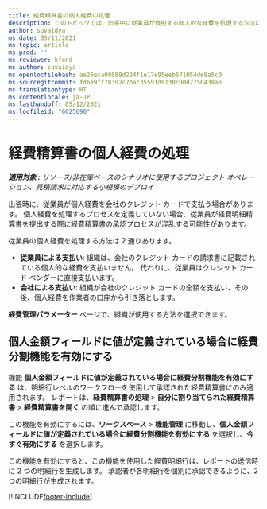 ```yaml
---
title: 経費精算書の個人経費の処理
description: このトピックでは、出張中に従業員が負担する個人的な経費を処理する方法に関する情報を説明します。
author: suvaidya
ms.date: 05/11/2021
ms.topic: article
ms.prod: ''
ms.reviewer: kfend
ms.author: suvaidya
ms.openlocfilehash: ae25eca08089d224f1e17e95eeb571054de8a5c0
ms.sourcegitcommit: fd6e9ff78392c7bac35591d9130c00d2750438ae
ms.translationtype: HT
ms.contentlocale: ja-JP
ms.lasthandoff: 05/12/2021
ms.locfileid: "6025690"
---
```

# <a name="work-with-personal-expenses-on-an-expense-report"></a>経費精算書の個人経費の処理

_**適用対象 :** リソース/非在庫ベースのシナリオに使用するプロジェクト オペレーション、見積請求に対応する小規模のデプロイ_

出張時に、従業員が個人経費を会社のクレジット カードで支払う場合があります。 個人経費を処理するプロセスを定義していない場合、従業員が経費明細精算書を提出する際に経費精算書の承認プロセスが混乱する可能性があります。

従業員の個人経費を処理する方法は 2 通りあります。

  - **従業員による支払い**: 組織は、会社のクレジット カードの請求書に記載されている個人的な経費を支払いません。 代わりに、従業員はクレジット カード ベンダーに直接支払います。 
  - **会社による支払い**: 組織が会社のクレジット カードの全額を支払い、その後、個人経費を作業者の口座から引き落とします。

**経費管理パラメーター** ページで、組織が使用する方法を選択できます。


## <a name="enable-split-expense-function-when-personal-amount-field-has-value-defined"></a>個人金額フィールドに値が定義されている場合に経費分割機能を有効にする

機能 **個人金額フィールドに値が定義されている場合に経費分割機能を有効にする** は、明細行レベルのワークフローを使用して承認された経費精算書にのみ適用されます。 レポートは、**経費精算書の処理** > **自分に割り当てられた経費精算書** > **経費精算書を開く** の順に進んで承認します。 

この機能を有効にするには、**ワークスペース** > **機能管理** に移動し、**個人金額フィールドに値が定義されている場合に経費分割機能を有効にする** を選択し、**今すぐ有効にする** を選択します。 

この機能を有効にすると、この機能を使用した経費明細行は、レポートの送信時に 2 つの明細行を生成します。 承認者が各明細行を個別に承認できるように、2 つの明細行が生成されます。


[!INCLUDE[footer-include](../includes/footer-banner.md)]
